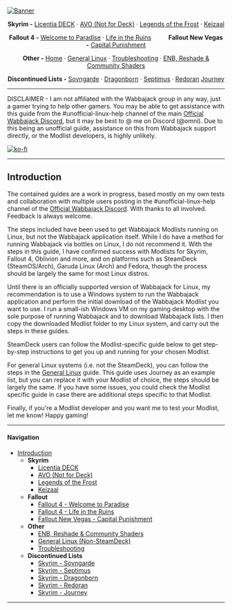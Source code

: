 [![Banner](https://github.com/Omni-guides/Wabbajack-Modlist-Linux/blob/main/images/WabbajackModlistsBanner2.png)](https://github.com/Omni-guides/Wabbajack-Modlist-Linux)

<p align="center"><b>Skyrim -</b> 
  <a href="https://github.com/Omni-guides/Wabbajack-Modlist-Linux/wiki/Skyrim:-Licentia-DECK">Licentia DECK</a> ·
  <a href="https://github.com/Omni-guides/Wabbajack-Modlist-Linux/wiki/General-Linux-Guide-(AVO)">AVO (Not for Deck)</a> ·
  <a href="https://github.com/Omni-guides/Wabbajack-Modlist-Linux/wiki/Skyrim:-Legends-of-the-Frost">Legends of the Frost</a> ·
  <a href="https://github.com/Omni-guides/Wabbajack-Modlist-Linux/wiki/Skyrim:-Keizaal">Keizaal</a>
</p>

<p align="center"><b>Fallout 4 -</b>
  <a href="https://github.com/Omni-guides/Wabbajack-Modlist-Linux/wiki/Fallout-4:-Welcome-to-Paradise">Welcome to Paradise</a> ·
  <a href="https://github.com/Omni-guides/Wabbajack-Modlist-Linux/wiki/Fallout-4:-LifeintheRuins">Life in the Ruins</a>
  &emsp; &emsp; <b>Fallout New Vegas -</b>
  <a href="https://github.com/Omni-guides/Wabbajack-Modlist-Linux/wiki/Fallout-NV:-Capital-Punishment">Capital Punishment</a>
</p>

<p align="center"><b>Other -</b>
  <a href="https://github.com/Omni-guides/Wabbajack-Modlist-Linux/wiki">Home</a> ·
  <a href="https://github.com/Omni-guides/Wabbajack-Modlist-Linux/wiki/General-Linux-Guide-(AVO)">General Linux</a> ·
  <a href="https://github.com/Omni-guides/Wabbajack-Modlist-Linux/wiki/Troubleshooting">Troubleshooting</a> ·
  <a href="https://github.com/Omni-guides/Wabbajack-Modlist-Linux/wiki/ENB,-Reshade-and-Community-Shaders">ENB, Reshade & Community Shaders</a>
</p>

<p align="center"><b>Discontinued Lists -</b>
  <a href="https://github.com/Omni-guides/Wabbajack-Modlist-Linux/wiki/Skyrim:-Sovngarde">Sovngarde</a> ·
  <a href="https://github.com/Omni-guides/Wabbajack-Modlist-Linux/wiki/Skyrim:-Dragonborn">Dragonborn</a> ·
  <a href="https://github.com/Omni-guides/Wabbajack-Modlist-Linux/wiki/Skyrim:-Septimus">Septimus</a> ·
  <a href="https://github.com/Omni-guides/Wabbajack-Modlist-Linux/wiki/Skyrim-Redoran">Redoran</a>
  <a href="https://github.com/Omni-guides/Wabbajack-Modlist-Linux/wiki/Withdrawn:--Skyrim-Journey">Journey</a>
</p>

---

DISCLAIMER - I am not affiliated with the Wabbajack group in any way, just a gamer trying to help other gamers. You may be able to get assistance with this guide from the #unofficial-linux-help channel of the main [Official Wabbajack Discord](https://discord.gg/wabbajack), but it may be best to @ me on Discord (@omni). Due to this being an unofficial guide, assistance on this from Wabbajack support directly, or the Modlist developers, is highly unlikely.

[![ko-fi](https://ko-fi.com/img/githubbutton_sm.svg)](https://ko-fi.com/D1D8H8WBD)

***

## Introduction

The contained guides are a work in progress, based mostly on my own tests and collaboration with multiple users posting in the #unofficial-linux-help channel of the [Official Wabbajack Discord](https://discord.gg/wabbajack). With thanks to all involved. Feedback is always welcome.

The steps included have been used to get Wabbajack Modlists running on Linux, but not the Wabbajack application itself. While I do have a method for running Wabbajack via bottles on Linux, I do not recommend it. With the steps in this guide, I have confirmed success with Modlists for Skyrim, Fallout 4, Oblivion and more, and on platforms such as SteamDeck (SteamOS/Arch), Garuda Linux (Arch) and Fedora, though the process should be largely the same for most Linux distros.

Until there is an officially supported version of Wabbajack for Linux, my recommendation is to use a Windows system to run the Wabbajack application and perform the initial download of the Wabbajack Modlist you want to use. I run a small-ish Windows VM on my gaming desktop with the sole purpose of running Wabbajack and to download Wabbajack lists. I then copy the downloaded Modlist folder to my Linux system, and carry out the steps in these guides.

SteamDeck users can follow the Modlist-specific guide below to get step-by-step instructions to get you up and running for your chosen Modlist.

For general Linux systems (i.e. not the SteamDeck), you can follow the steps in the [General Linux](https://github.com/Omni-guides/Wabbajack-Modlist-Linux/wiki/General-Linux-Guide) guide. This guide uses Journey as an example list, but you can replace it with your Modlist of choice, the steps should be largely the same. If you have some issues, you could check the Modlist specific guide in case there are additional steps specific to that Modlist.

Finally, if you're a Modlist developer and you want me to test your Modlist, let me know! Happy gaming!

***

#### Navigation
- [Introduction](https://github.com/Omni-guides/Wabbajack-Modlist-Linux/wiki)  
  - **Skyrim**
    - [Licentia DECK](https://github.com/Omni-guides/Wabbajack-Modlist-Linux/wiki/Skyrim:-Licentia-DECK)
    - [AVO (Not for Deck)](https://github.com/Omni-guides/Wabbajack-Modlist-Linux/wiki/General-Linux-Guide)
    - [Legends of the Frost](https://github.com/Omni-guides/Wabbajack-Modlist-Linux/wiki/Skyrim:-Legends-of-the-Frost)
    - [Keizaal](https://github.com/Omni-guides/Wabbajack-Modlist-Linux/wiki/Skyrim:-Keizaal)
  - **Fallout**
    - [Fallout 4 - Welcome to Paradise](https://github.com/Omni-guides/Wabbajack-Modlist-Linux/wiki/Fallout-4:-Welcome-to-Paradise)
    - [Fallout 4 - Life in the Ruins](https://github.com/Omni-guides/Wabbajack-Modlist-Linux/wiki/Fallout-4:-Life-in-the-Ruins)
    - [Fallout New Vegas - Capital Punishment](https://github.com/Omni-guides/Wabbajack-Modlist-Linux/wiki/Fallout-NV:-Capital-Punishment)
  - **Other**
    - [ENB, Reshade & Community Shaders](https://github.com/Omni-guides/Wabbajack-Modlist-Linux/wiki/ENB,-Reshade-and-Community-Shaders)
    - [General Linux (Non-SteamDeck)](https://github.com/Omni-guides/Wabbajack-Modlist-Linux/wiki/General-Linux-Guide-(AVO)) 
    - [Troubleshooting](https://github.com/Omni-guides/Wabbajack-Modlist-Linux/wiki/Troubleshooting)
  - **Discontinued Lists**
    - [Skyrim - Sovngarde](https://github.com/Omni-guides/Wabbajack-Modlist-Linux/wiki/Skyrim:-Sovngarde)
    - [Skyrim - Septimus](https://github.com/Omni-guides/Wabbajack-Modlist-Linux/wiki/Skyrim:-Septimus)
    - [Skyrim - Dragonborn](https://github.com/Omni-guides/Wabbajack-Modlist-Linux/wiki/Skyrim:-Dragonborn)
    - [Skyrim - Redoran](https://github.com/Omni-guides/Wabbajack-Modlist-Linux/wiki/Skyrim-Redoran)
    - [Skyrim - Journey](https://github.com/Omni-guides/Wabbajack-Modlist-Linux/wiki/Withdrawn:--Skyrim-Journey)
 
***
